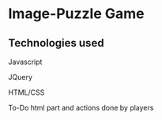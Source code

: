 # Image-Puzzle Game

## Technologies used

Javascript

JQuery

HTML/CSS

To-Do html part and actions done by players
